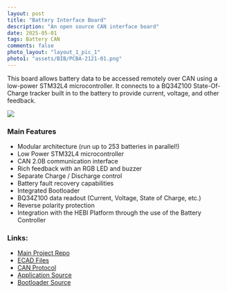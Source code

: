 ```yaml
---
layout: post
title: "Battery Interface Board"
description: "An open source CAN interface board"
date: 2025-05-01
tags: Battery CAN
comments: false
photo_layout: "layout_1_pic_1"
photo1: "assets/BIB/PCBA-2121-01.png"
---
```


This board allows battery data to be accessed remotely over CAN using a low-power STM32L4 microcontroller. It connects to a BQ34Z100 State-Of-Charge tracker built in to the battery to provide current, voltage, and other feedback. 

<img src="https://nick-paiva.github.io/assets/BIB/PCBA-2121-01.png">

### Main Features
- Modular architecture (run up to 253 batteries in parallel!)
- Low Power STM32L4 microcontroller
- CAN 2.0B communication interface
- Rich feedback with an RGB LED and buzzer
- Separate Charge / Discharge control
- Battery fault recovery capabilities
- Integrated Bootloader
- BQ34Z100 data readout (Current, Voltage, State of Charge, etc.)
- Reverse polarity protection
- Integration with the HEBI Platform through the use of the Battery Controller

### Links:
- [Main Project Repo](https://github.com/HebiRobotics/hebi-firmware-battery-common)
- [ECAD Files](https://github.com/HebiRobotics/hebi-electrical-public/tree/main/PCBA-2121-01%20Battery%20Cap%20Power%20Controller)
- [CAN Protocol](https://github.com/HebiRobotics/hebi-firmware-battery-protocol)
- [Application Source](https://github.com/HebiRobotics/hebi-firmware-battery)
- [Bootloader Source](https://github.com/HebiRobotics/hebi-firmware-battery-bootloader)
